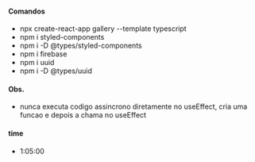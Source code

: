 #### Comandos

- npx create-react-app gallery --template typescript
- npm i styled-components
- npm i -D @types/styled-components
- npm i firebase
- npm i uuid
- npm i -D @types/uuid


#### Obs.
- nunca executa codigo assincrono diretamente no useEffect, cria uma funcao e depois a chama no useEffect

#### time
- 1:05:00